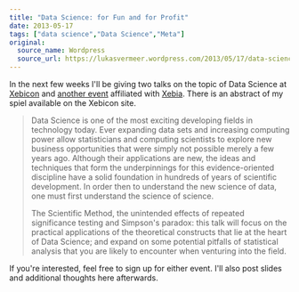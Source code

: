 ```yaml
---
title: "Data Science: for Fun and for Profit"
date: 2013-05-17
tags: ["data science","Data Science","Meta"]
original:
  source_name: Wordpress
  source_url: https://lukasvermeer.wordpress.com/2013/05/17/data-science-for-fun-and-for-profit/
---
```


In the next few weeks I'll be giving two talks on the topic of Data Science at [Xebicon](http://www.xebicon.nl/programma) and [another event](http://datafun.eventbrite.com/) affiliated with [Xebia](http://xebia.com/). There is an abstract of my spiel available on the Xebicon site.

> Data Science is one of the most exciting developing fields in technology today. Ever expanding data sets and increasing computing power allow statisticians and computing scientists to explore new business opportunities that were simply not possible merely a few years ago. Although their applications are new, the ideas and techniques that form the underpinnings for this evidence-oriented discipline have a solid foundation in hundreds of years of scientific development. In order then to understand the new science of data, one must first understand the science of science.> 
> 
> The Scientific Method, the unintended effects of repeated significance testing and Simpson's paradox: this talk will focus on the practical applications of the theoretical constructs that lie at the heart of Data Science; and expand on some potential pitfalls of statistical analysis that you are likely to encounter when venturing into the field.

If you're interested, feel free to sign up for either event. I'll also post slides and additional thoughts here afterwards.
